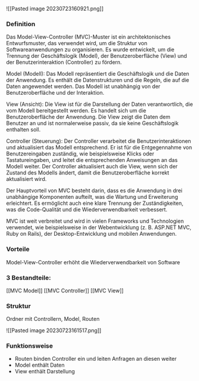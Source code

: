 ![[Pasted image 20230723160921.png]]

### Definition

Das Model-View-Controller (MVC)-Muster ist ein architektonisches Entwurfsmuster, das verwendet wird, um die Struktur von Softwareanwendungen zu organisieren. Es wurde entwickelt, um die Trennung der Geschäftslogik (Model), der Benutzeroberfläche (View) und der Benutzerinteraktion (Controller) zu fördern.

Model (Modell): Das Modell repräsentiert die Geschäftslogik und die Daten der Anwendung. Es enthält die Datenstrukturen und die Regeln, die auf die Daten angewendet werden. Das Modell ist unabhängig von der Benutzeroberfläche und der Interaktion.

View (Ansicht): Die View ist für die Darstellung der Daten verantwortlich, die vom Modell bereitgestellt werden. Es handelt sich um die Benutzeroberfläche der Anwendung. Die View zeigt die Daten dem Benutzer an und ist normalerweise passiv, da sie keine Geschäftslogik enthalten soll.

Controller (Steuerung): Der Controller verarbeitet die Benutzerinteraktionen und aktualisiert das Modell entsprechend. Er ist für die Entgegennahme von Benutzereingaben zuständig, wie beispielsweise Klicks oder Tastatureingaben, und leitet die entsprechenden Anweisungen an das Modell weiter. Der Controller aktualisiert auch die View, wenn sich der Zustand des Modells ändert, damit die Benutzeroberfläche korrekt aktualisiert wird.

Der Hauptvorteil von MVC besteht darin, dass es die Anwendung in drei unabhängige Komponenten aufteilt, was die Wartung und Erweiterung erleichtert. Es ermöglicht auch eine klare Trennung der Zuständigkeiten, was die Code-Qualität und die Wiederverwendbarkeit verbessert.

MVC ist weit verbreitet und wird in vielen Frameworks und Technologien verwendet, wie beispielsweise in der Webentwicklung (z. B. ASP.NET MVC, Ruby on Rails), der Desktop-Entwicklung und mobilen Anwendungen.

### Vorteile
Model-View-Controller erhöht die Wiederverwendbarkeit von Software

### 3 Bestandteile:
[[MVC Model]]
[[MVC Controller]]
[[MVC View]]


### Struktur
Ordner mit Controllern, Model, Routen

![[Pasted image 20230723161517.png]]

### Funktionsweise
- Routen binden Controller ein und leiten Anfragen an diesen weiter
- Model enthält Daten 
- View enthält Darstellung